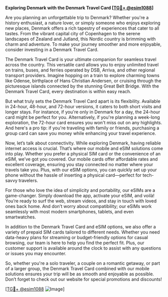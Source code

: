 **Exploring Denmark with the Denmark Travel Card [[TG💪+ @esim1088](https://t.me/s/esim1088)]**

Are you planning an unforgettable trip to Denmark? Whether you're a history enthusiast, a nature lover, or simply someone who enjoys exploring new places, Denmark offers a rich tapestry of experiences that cater to all tastes. From the vibrant capital city of Copenhagen to the serene landscapes of Zealand and Jutland, this Nordic country is brimming with charm and adventure. To make your journey smoother and more enjoyable, consider investing in a Denmark Travel Card.

The Denmark Travel Card is your ultimate companion for seamless travel across the country. This versatile card allows you to enjoy unlimited travel on trains, buses, and ferries operated by DSB, Arriva, and other regional transport providers. Imagine hopping on a train to explore charming towns like Odense, birthplace of Hans Christian Andersen, or cruising through the picturesque islands connected by the stunning Great Belt Bridge. With the Denmark Travel Card, every destination is within easy reach.

But what truly sets the Denmark Travel Card apart is its flexibility. Available in 24-hour, 48-hour, and 72-hour versions, it caters to both short visits and longer stays. For instance, if you're only in Denmark for a day, the 24-hour card might be perfect for you. Alternatively, if you're planning a week-long exploration, the 72-hour card ensures you won't miss out on any highlights. And here's a pro tip: if you're traveling with family or friends, purchasing a group card can save you money while enhancing your travel experience.

Now, let’s talk about connectivity. While exploring Denmark, having reliable internet access is crucial. That’s where our mobile and eSIM solutions come into play. Whether you prefer a physical SIM card or the convenience of an eSIM, we’ve got you covered. Our mobile cards offer affordable rates and excellent coverage, ensuring you stay connected no matter where your travels take you. Plus, with our eSIM options, you can quickly set up your phone without the hassle of inserting a physical card—perfect for tech-savvy travelers.

For those who love the idea of simplicity and portability, our eSIMs are a game-changer. Simply download the app, activate your eSIM, and voilà! You’re ready to surf the web, stream videos, and stay in touch with loved ones back home. And don’t worry about compatibility; our eSIMs work seamlessly with most modern smartphones, tablets, and even smartwatches.

In addition to the Denmark Travel Card and eSIM options, we also offer a variety of prepaid SIM cards tailored to different needs. Whether you need data-heavy plans for streaming or budget-friendly options for casual browsing, our team is here to help you find the perfect fit. Plus, our customer support is available around the clock to assist with any questions or issues you may encounter.

So, whether you're a solo traveler, a couple on a romantic getaway, or part of a larger group, the Denmark Travel Card combined with our mobile solutions ensures your trip will be as smooth and enjoyable as possible. Don’t forget to check out our website for special promotions and discounts!

[[TG💪+ @esim1088](https://t.me/s/esim1088) ![Image](https://i.postimg.cc/Y0z9fWf4/image.png)]